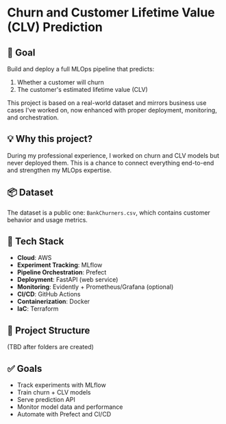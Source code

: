 # Churn and Customer Lifetime Value (CLV) Prediction

## 🎯 Goal
Build and deploy a full MLOps pipeline that predicts:
1. Whether a customer will churn
2. The customer's estimated lifetime value (CLV)

This project is based on a real-world dataset and mirrors business use cases I've worked on, now enhanced with proper deployment, monitoring, and orchestration.

## 💡 Why this project?
During my professional experience, I worked on churn and CLV models but never deployed them. This is a chance to connect everything end-to-end and strengthen my MLOps expertise.

## 📦 Dataset
The dataset is a public one: `BankChurners.csv`, which contains customer behavior and usage metrics.

## 🔧 Tech Stack
- **Cloud**: AWS
- **Experiment Tracking**: MLflow
- **Pipeline Orchestration**: Prefect
- **Deployment**: FastAPI (web service)
- **Monitoring**: Evidently + Prometheus/Grafana (optional)
- **CI/CD**: GitHub Actions
- **Containerization**: Docker
- **IaC**: Terraform

## 🧱 Project Structure
(TBD after folders are created)

## ✅ Goals
- Track experiments with MLflow
- Train churn + CLV models
- Serve prediction API
- Monitor model data and performance
- Automate with Prefect and CI/CD